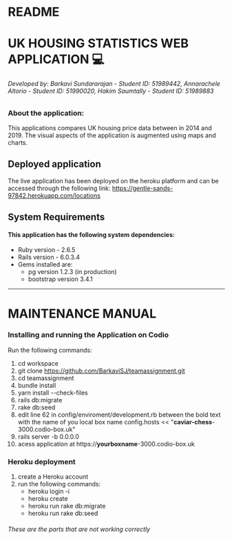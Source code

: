 # README

# UK HOUSING STATISTICS WEB APPLICATION :computer:
###### *Developed by: Barkavi Sundararajan - Student ID: 51989442, Annarachele Altorio - Student ID: 51990020, Hakim Saumtally - Student ID: 51989883*

### About the application:
This applications compares UK housing price data between in 2014 and 2019. The visual aspects of the application is augmented using maps and charts.


## Deployed application
The live application has been deployed on the heroku platform and can be accessed through the following link: https://gentle-sands-97842.herokuapp.com/locations  


## System Requirements 
#### This application has the following system dependencies:
* Ruby version  - 2.6.5
* Rails version  - 6.0.3.4
* Gems installed are:
    - pg version 1.2.3 (in production) 
    - bootstrap version 3.4.1

____

# MAINTENANCE MANUAL
### Installing and running the Application on Codio
Run the following commands:

1. cd workspace
2. git clone https://github.com/BarkaviSJ/teamassignment.git 
3. cd teamassignment 
4. bundle install 
5. yarn install --check-files
6. rails db:migrate
7. rake db:seed
8. edit line 62 in config/enviroment/development.rb between the bold text with the name of you local box name 
   config.hosts << "**caviar-chess**-3000.codio-box.uk"
9. rails server -b 0.0.0.0
10. acess application at https://**yourboxname**-3000.codio-box.uk


### Heroku deployment 

1. create a Heroku account
2. run the following commands:
    - heroku login -i 
    - heroku create 
    - heroku run rake db:migrate
    - heroku run rake db:seed 


###### These are the parts that are not working correctly 
